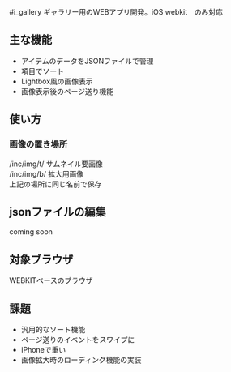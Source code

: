 #i_gallery
ギャラリー用のWEBアプリ開発。iOS webkit　のみ対応

## 主な機能
* アイテムのデータをJSONファイルで管理
* 項目でソート
* Lightbox風の画像表示
* 画像表示後のページ送り機能

## 使い方
### 画像の置き場所
/inc/img/t/ サムネイル要画像  
/inc/img/b/ 拡大用画像  
上記の場所に同じ名前で保存

## jsonファイルの編集
coming soon  
  
## 対象ブラウザ
WEBKITベースのブラウザ

## 課題
* 汎用的なソート機能
* ページ送りのイベントをスワイプに
* iPhoneで重い
* 画像拡大時のローディング機能の実装
